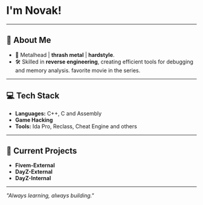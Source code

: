 # I'm Novak!  

---

## 👾 About Me  
- 🎸 Metalhead |  **thrash metal** | **hardstyle**.  
- 🛠️ Skilled in **reverse engineering**, creating efficient tools for debugging and memory analysis. favorite movie in the series.  

---

## 💻 Tech Stack  
- **Languages:** C++, C and Assembly 
- **Game Hacking**
- **Tools:** Ida Pro, Reclass, Cheat Engine and others  

---

## 🚀 Current Projects  
- **Fivem-External** 
- **DayZ-External** 
- **DayZ-Internal** 
---

*"Always learning, always building."*  
